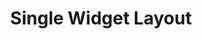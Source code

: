 ---
title: Single Widget Layout
description: Align and position individual widgets
weight: 9
lastmod: 2021-11-01T10:23:30-09:00
draft: false
emoji: 🐦
vimeo: 336025618
video_length: 2:26
---
